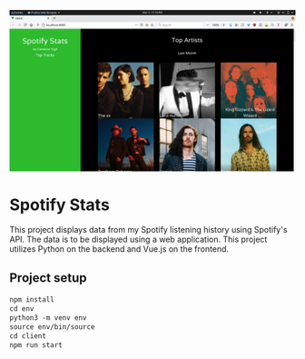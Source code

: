 ![alt text](https://github.com/CameronVigil/SpotifyStats/blob/master/src/pic/Screenshot%20from%202021-03-05%2023-14-54.png)
# Spotify Stats
This project displays data from my Spotify listening history using Spotify's API. The data is to be displayed using a web application. This project utilizes Python on the backend and Vue.js on the frontend.
## Project setup
```
npm install
cd env
python3 -m venv env
source env/bin/source
cd client
npm run start

```
